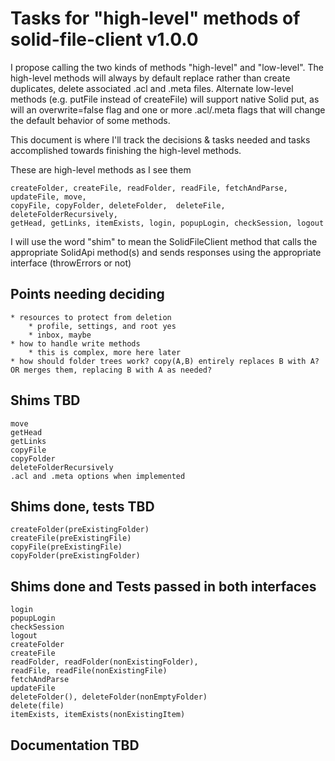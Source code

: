 # Tasks for "high-level" methods of solid-file-client v1.0.0

I propose calling the two kinds of methods "high-level" and "low-level".  The high-level methods
will always by default replace rather than create duplicates, delete associated .acl and .meta files.
Alternate low-level methods (e.g. putFile instead of createFile) will support native Solid put, as
will an overwrite=false flag and one or more .acl/.meta flags that will change the default behavior
of some methods. 

This document is where I'll track the decisions & tasks needed and tasks accomplished towards
finishing the high-level methods.

These are high-level methods as I see them

    createFolder, createFile, readFolder, readFile, fetchAndParse, updateFile, move,
    copyFile, copyFolder, deleteFolder,  deleteFile, deleteFolderRecursively,
    getHead, getLinks, itemExists, login, popupLogin, checkSession, logout


I will use the word "shim" to mean the SolidFileClient method that calls the appropriate SolidApi method(s) and sends responses using the appropriate interface (throwErrors or not)

## Points needing deciding

    * resources to protect from deletion
        * profile, settings, and root yes
        * inbox, maybe
    * how to handle write methods
        * this is complex, more here later
    * how should folder trees work? copy(A,B) entirely replaces B with A? OR merges them, replacing B with A as needed?

## Shims TBD
    move
    getHead
    getLinks
    copyFile
    copyFolder
    deleteFolderRecursively
    .acl and .meta options when implemented

## Shims done, tests TBD
    createFolder(preExistingFolder)
    createFile(preExistingFile)
    copyFile(preExistingFile)
    copyFolder(preExistingFolder)

## Shims done and Tests passed in both interfaces
    login
    popupLogin
    checkSession
    logout
    createFolder
    createFile
    readFolder, readFolder(nonExistingFolder), 
    readFile, readFile(nonExistingFile)
    fetchAndParse
    updateFile
    deleteFolder(), deleteFolder(nonEmptyFolder)
    delete(file)
    itemExists, itemExists(nonExistingItem)

## Documentation TBD
